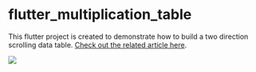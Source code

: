 # flutter_multiplication_table

This flutter project is created to demonstrate how to build a two direction scrolling data table. [Check out the related article here](https://crizantlai.medium.com/flutter-creating-a-two-direction-scrolling-table-with-fixed-head-and-column-4a34fc01378f).

![](result.gif)
